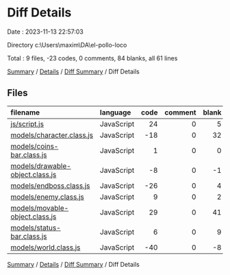 # Diff Details

Date : 2023-11-13 22:57:03

Directory c:\\Users\\maxim\\DA\\el-pollo-loco

Total : 9 files,  -23 codes, 0 comments, 84 blanks, all 61 lines

[Summary](results.md) / [Details](details.md) / [Diff Summary](diff.md) / Diff Details

## Files
| filename | language | code | comment | blank | total |
| :--- | :--- | ---: | ---: | ---: | ---: |
| [js/script.js](/js/script.js) | JavaScript | 24 | 0 | 5 | 29 |
| [models/character.class.js](/models/character.class.js) | JavaScript | -18 | 0 | 32 | 14 |
| [models/coins-bar.class.js](/models/coins-bar.class.js) | JavaScript | 1 | 0 | 0 | 1 |
| [models/drawable-object.class.js](/models/drawable-object.class.js) | JavaScript | -8 | 0 | -1 | -9 |
| [models/endboss.class.js](/models/endboss.class.js) | JavaScript | -26 | 0 | 4 | -22 |
| [models/enemy.class.js](/models/enemy.class.js) | JavaScript | 9 | 0 | 2 | 11 |
| [models/movable-object.class.js](/models/movable-object.class.js) | JavaScript | 29 | 0 | 41 | 70 |
| [models/status-bar.class.js](/models/status-bar.class.js) | JavaScript | 6 | 0 | 9 | 15 |
| [models/world.class.js](/models/world.class.js) | JavaScript | -40 | 0 | -8 | -48 |

[Summary](results.md) / [Details](details.md) / [Diff Summary](diff.md) / Diff Details
